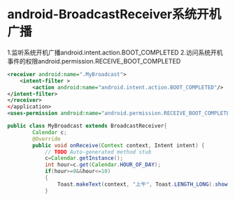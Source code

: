 # android-BroadcastReceiver系统开机广播

1.监听系统开机广播android.intent.action.BOOT_COMPLETED
2.访问系统开机事件的权限android.permission.RECEIVE_BOOT_COMPLETED

```xml
<receiver android:name=".MyBroadcast">  
	<intent-filter >  
		<action android:name="android.intent.action.BOOT_COMPLETED"/>  
</intent-filter>  
</receiver>  
</application>  
<uses-permission android:name="android.permission.RECEIVE_BOOT_COMPLETED"/>  
```
```java
public class MyBroadcast extends BroadcastReceiver{  
		Calendar c;  
		@Override  
		public void onReceive(Context context, Intent intent) {  
			// TODO Auto-generated method stub  
			c=Calendar.getInstance();  
			int hour=c.get(Calendar.HOUR_OF_DAY);  
			if(hour>=0&&hour<=10)  
			{  
				Toast.makeText(context, "上午", Toast.LENGTH_LONG).show();  
			}  
```